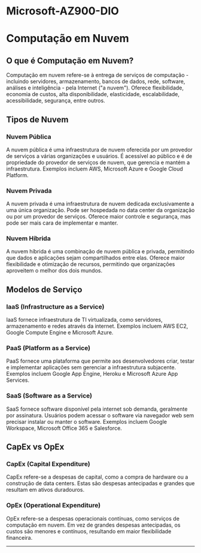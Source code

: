 # Microsoft-AZ900-DIO
# Computação em Nuvem

## O que é Computação em Nuvem?
Computação em nuvem refere-se à entrega de serviços de computação - incluindo servidores, armazenamento, bancos de dados, rede, software, análises e inteligência - pela Internet ("a nuvem"). Oferece flexibilidade, economia de custos, alta disponibilidade, elasticidade, escalabilidade, acessibilidade, segurança, entre outros.

## Tipos de Nuvem

### Nuvem Pública
A nuvem pública é uma infraestrutura de nuvem oferecida por um provedor de serviços a várias organizações e usuários. É acessível ao público e é de propriedade do provedor de serviços de nuvem, que gerencia e mantém a infraestrutura. Exemplos incluem AWS, Microsoft Azure e Google Cloud Platform.

### Nuvem Privada
A nuvem privada é uma infraestrutura de nuvem dedicada exclusivamente a uma única organização. Pode ser hospedada no data center da organização ou por um provedor de serviços. Oferece maior controle e segurança, mas pode ser mais cara de implementar e manter.

### Nuvem Híbrida
A nuvem híbrida é uma combinação de nuvem pública e privada, permitindo que dados e aplicações sejam compartilhados entre elas. Oferece maior flexibilidade e otimização de recursos, permitindo que organizações aproveitem o melhor dos dois mundos.

## Modelos de Serviço

### IaaS (Infrastructure as a Service)
IaaS fornece infraestrutura de TI virtualizada, como servidores, armazenamento e redes através da internet. Exemplos incluem AWS EC2, Google Compute Engine e Microsoft Azure.

### PaaS (Platform as a Service)
PaaS fornece uma plataforma que permite aos desenvolvedores criar, testar e implementar aplicações sem gerenciar a infraestrutura subjacente. Exemplos incluem Google App Engine, Heroku e Microsoft Azure App Services.

### SaaS (Software as a Service)
SaaS fornece software disponível pela internet sob demanda, geralmente por assinatura. Usuários podem acessar o software via navegador web sem precisar instalar ou manter o software. Exemplos incluem Google Workspace, Microsoft Office 365 e Salesforce.

## CapEx vs OpEx

### CapEx (Capital Expenditure)
CapEx refere-se a despesas de capital, como a compra de hardware ou a construção de data centers. Estas são despesas antecipadas e grandes que resultam em ativos duradouros.

### OpEx (Operational Expenditure)
OpEx refere-se a despesas operacionais contínuas, como serviços de computação em nuvem. Em vez de grandes despesas antecipadas, os custos são menores e contínuos, resultando em maior flexibilidade financeira.

---

